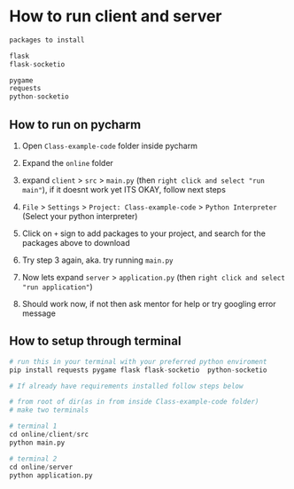 # How to run client and server

```python
packages to install

flask
flask-socketio

pygame
requests
python-socketio
```

## How to run on pycharm

1. Open `Class-example-code` folder inside pycharm

2. Expand the `online` folder

3. expand `client` > `src` > `main.py` (then `right click and select "run main"`), if it doesnt work yet ITS OKAY, follow next steps

4. `File` > `Settings` > `Project: Class-example-code` > `Python Interpreter` (Select your python interpreter)

5. Click on `+` sign to add packages to your project, and search for the packages above to download

6. Try step 3 again, aka. try running `main.py`

7. Now lets expand `server` > `application.py` (then `right click and select "run application"`)

8. Should work now, if not then ask mentor for help or try googling error message

## How to setup through terminal

```python
# run this in your terminal with your preferred python enviroment
pip install requests pygame flask flask-socketio  python-socketio

# If already have requirements installed follow steps below

# from root of dir(as in from inside Class-example-code folder)
# make two terminals

# terminal 1
cd online/client/src
python main.py

# terminal 2
cd online/server
python application.py
```
